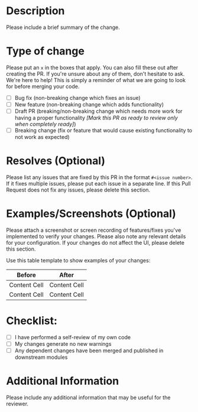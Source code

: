 # Description

Please include a brief summary of the change.

# Type of change

Please put an `x` in the boxes that apply. You can also fill these out after creating the PR. If you're unsure about any of them, don't hesitate to ask. We're here to help! This is simply a reminder of what we are going to look for before merging your code.

- [ ] Bug fix (non-breaking change which fixes an issue)
- [ ] New feature (non-breaking change which adds functionality)
- [ ] Draft PR (breaking/non-breaking change which needs more work for having a proper functionality _[Mark this PR as ready to review only when completely ready]_)
- [ ] Breaking change (fix or feature that would cause existing functionality to not work as expected)

# Resolves (Optional)

Please list any issues that are fixed by this PR in the format `#<issue number>`. If it fixes multiple issues, please put each issue in a separate line. If this Pull Request does not fix any issues, please delete this section.

# Examples/Screenshots (Optional)

Please attach a screenshot or screen recording of features/fixes you've implemented to verify your changes. Please also note any relevant details for your configuration. If your changes do not affect the UI, please delete this section.

Use this table template to show examples of your changes:

| Before       | After        |
| ------------ | ------------ |
| Content Cell | Content Cell |
| Content Cell | Content Cell |

# Checklist:

- [ ] I have performed a self-review of my own code
- [ ] My changes generate no new warnings
- [ ] Any dependent changes have been merged and published in downstream modules

# Additional Information

Please include any additional information that may be useful for the reviewer.
